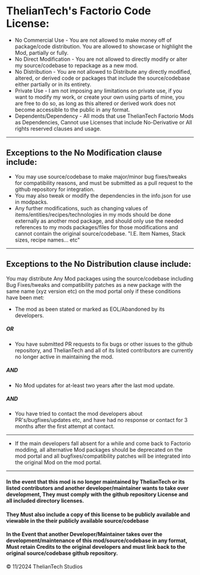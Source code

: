 # ThelianTech's Factorio Code License:
- No Commercial Use - You are not allowed to make money off of package/code distribution. You are allowed to showcase or highlight the Mod, partially or fully. 
- No Direct Modification - You are not allowed to directly modify or alter my source/codebase to repackage as a new mod.
- No Distribution - You are not allowed to Distribute any directly modified, altered, or derived code or packages that include the source/codebase either partially or in its entirety.
- Private Use - I am not imposing any limitations on private use, if you want to modify my work, or create your own using parts of mine, you are free to do so, as long as this altered or derived work does not become accessible to the public in any format.
- Dependents/Dependency - All mods that use ThelianTech Factorio Mods as Dependencies, Cannot use Licenses that include No-Derivative or All rights reserved clauses and usage. 
---
## Exceptions to the No Modification clause include:
- You may use source/codebase to make major/minor bug fixes/tweaks for compatibility reasons, and must be submitted as a pull request to the github repository for integration.
- You may also tweak or modify the dependencies in the info.json for use in modpacks.
- Any further modifications, such as changing values of items/entities/recipes/technologies in my mods should be done externally as another mod package, and should only use the needed references to my mods packages/files for those modifications and cannot contain the original source/codebase. "I.E. Item Names, Stack sizes, recipe names... etc"
---
## Exceptions to the No Distribution clause include: 
You may distribute Any Mod packages using the source/codebase including Bug Fixes/tweaks and compatibility patches as a new package with the same name (xyz version etc) on the mod portal only if these conditions have been met: 
- The mod as been stated or marked as EOL/Abandoned by its developers.
##### OR
- You have submitted PR requests to fix bugs or other issues to the github repository, and ThelianTech and all of its listed contributors are currently no longer active in maintaining the mod.
##### AND
- No Mod updates for at-least two years after the last mod update.
##### AND
- You have tried to contact the mod developers about PR's/bugfixes/updates etc, and have had no response or contact for 3 months after the first attempt at contact.
---
- If the main developers fall absent for a while and come back to Factorio modding, all alternative Mod packages should be deprecated on the mod portal and all bugfixes/compatibility patches will be integrated into the original Mod on the mod portal.

---
#### In the event that this mod is no longer maintained by ThelianTech or its listed contributors and another developer/maintainer wants to take over development, They must comply with the github repository License and all included directory licenses.
#### They Must also include a copy of this license to be publicly available and viewable in the their publicly available source/codebase  
#### In the Event that another Developer/Maintainer takes over the development/maintenance of this mod/source/codebase in any format, Must retain Credits to the original developers and must link back to the original source/codebase github repository.

© 11/2024 ThelianTech Studios
